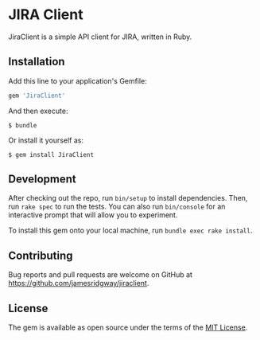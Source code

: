 # JIRA Client
JiraClient is a simple API client for JIRA, written in Ruby.

## Installation
Add this line to your application's Gemfile:

```ruby
gem 'JiraClient'
```

And then execute:

    $ bundle

Or install it yourself as:

    $ gem install JiraClient

## Development
After checking out the repo, run `bin/setup` to install dependencies. Then, run `rake spec` to run the tests. You can also run `bin/console` for an interactive prompt that will allow you to experiment.

To install this gem onto your local machine, run `bundle exec rake install`.

## Contributing
Bug reports and pull requests are welcome on GitHub at https://github.com/jamesridgway/jiraclient.

## License
The gem is available as open source under the terms of the [MIT License](http://opensource.org/licenses/MIT).
